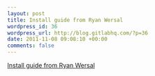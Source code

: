 ```yaml
--- 
layout: post
title: Install guide from Ryan Wersal
wordpress_id: 36
wordpress_url: http://blog.gitlabhq.com/?p=36
date: 2011-11-08 09:08:10 +00:00
comments: false
---
```

<a href="http://www.ryanwersal.com/blog/2011/10/18/installing-gitlab-on-ubuntu-server/" title="installing-gitlab-on-ubuntu-server">Install guide from Ryan Wersal</a>
